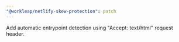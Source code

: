 ```yaml
---
"@workleap/netlify-skew-protection": patch
---
```


Add automatic entrypoint detection using "Accept: text/html" request header.
